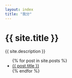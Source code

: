 ```yaml
---
layout: index
title: "我分"
---
```


<h1> {{ site.title }}</h1>  

{{ site.description }}

  
<ul>
{% for post in site.posts %}  
<li><a href="{{post.url}}">{{ post.title }}</a></li> 
{% endfor %}
</ul>